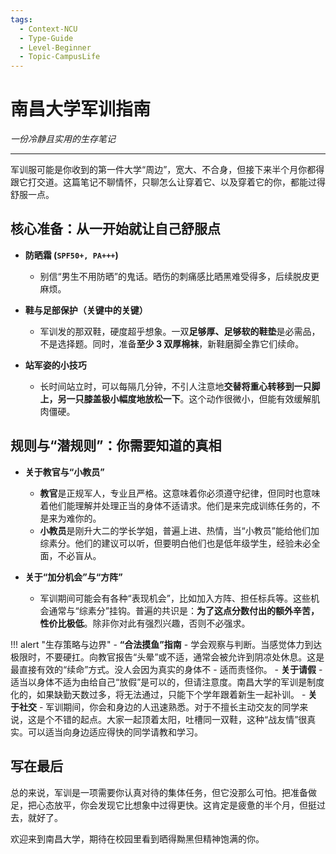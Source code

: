 ```yaml
---
tags:
  - Context-NCU
  - Type-Guide
  - Level-Beginner
  - Topic-CampusLife
---
```


# 南昌大学军训指南

*一份冷静且实用的生存笔记*

---

军训服可能是你收到的第一件大学“周边”，宽大、不合身，但接下来半个月你都得跟它打交道。这篇笔记不聊情怀，只聊怎么让穿着它、以及穿着它的你，都能过得舒服一点。

## 核心准备：从一开始就让自己舒服点

-   **防晒霜 (`SPF50+, PA+++`)**
    -   别信“男生不用防晒”的鬼话。晒伤的刺痛感比晒黑难受得多，后续脱皮更麻烦。

-   **鞋与足部保护（关键中的关键）**
    -   军训发的那双鞋，硬度超乎想象。一双**足够厚、足够软的鞋垫**是必需品，不是选择题。同时，准备**至少 3 双厚棉袜**，新鞋磨脚全靠它们续命。

-   **站军姿的小技巧**
    -   长时间站立时，可以每隔几分钟，不引人注意地**交替将重心转移到一只脚上，另一只膝盖极小幅度地放松一下**。这个动作很微小，但能有效缓解肌肉僵硬。

## 规则与“潜规则”：你需要知道的真相

-   **关于教官与“小教员”**
    -   **教官**是正规军人，专业且严格。这意味着你必须遵守纪律，但同时也意味着他们能理解并处理正当的身体不适请求。他们是来完成训练任务的，不是来为难你的。
    -   **小教员**是刚升大二的学长学姐，普遍上进、热情，当“小教员”能给他们加综素分。他们的建议可以听，但要明白他们也是低年级学生，经验未必全面，不必盲从。

-   **关于“加分机会”与“方阵”**
    -   军训期间可能会有各种“表现机会”，比如加入方阵、担任标兵等。这些机会通常与“综素分”挂钩。普遍的共识是：**为了这点分数付出的额外辛苦，性价比极低**。除非你对此有强烈兴趣，否则不必强求。

!!! alert "生存策略与边界"
    -   **“合法摸鱼”指南**
        -   学会观察与判断。当感觉体力到达极限时，不要硬扛。向教官报告“头晕”或不适，通常会被允许到阴凉处休息。这是最直接有效的“续命”方式。没人会因为真实的身体不 - 适而责怪你。
    -   **关于请假**
        -   适当以身体不适为由给自己“放假”是可以的，但请注意度。南昌大学的军训是制度化的，如果缺勤天数过多，将无法通过，只能下个学年跟着新生一起补训。
    -   **关于社交**
        -   军训期间，你会和身边的人迅速熟悉。对于不擅长主动交友的同学来说，这是个不错的起点。大家一起顶着太阳，吐槽同一双鞋，这种“战友情”很真实。可以适当向身边适应得快的同学请教和学习。

## 写在最后

总的来说，军训是一项需要你认真对待的集体任务，但它没那么可怕。把准备做足，把心态放平，你会发现它比想象中过得更快。这肯定是疲惫的半个月，但挺过去，就好了。

欢迎来到南昌大学，期待在校园里看到晒得黝黑但精神饱满的你。